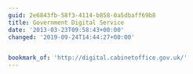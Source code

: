 ```yaml
---
guid: 2e6843fb-58f3-4114-b858-0a5dbaff69b8
title: Government Digital Service
date: '2013-03-23T09:58:43+00:00'
changed: '2019-09-24T14:44:27+00:00'


bookmark_of: 'http://digital.cabinetoffice.gov.uk/'
---
```




